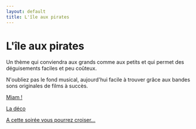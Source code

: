 ```yaml
---
layout: default
title: L'île aux pirates
---
```


# L'île aux pirates

Un thème qui conviendra aux grands comme aux petits et qui permet des déguisements faciles et peu coûteux.

N'oubliez pas le fond musical, aujourd'hui facile à trouver grâce aux bandes sons originales de films à succès.

[Miam !](/pages/ile_aux_pirates/miam.html)

[La déco](/pages/ile_aux_pirates/deco.html)

[A cette soirée vous pourrez croiser...](/pages/ile_aux_pirates/deguisements.html)